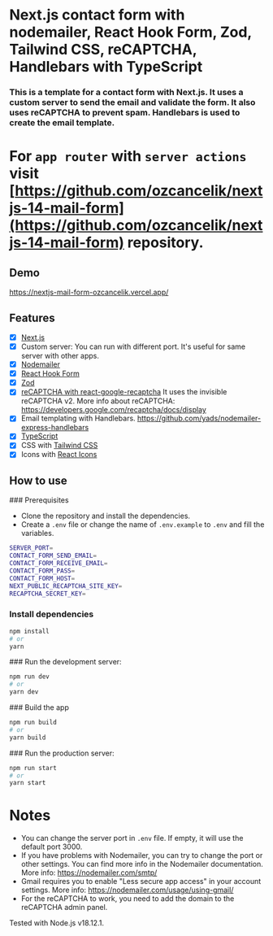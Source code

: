 # Next.js contact form with nodemailer, React Hook Form, Zod, Tailwind CSS, reCAPTCHA, Handlebars with TypeScript

### This is a template for a contact form with Next.js. It uses a custom server to send the email and validate the form. It also uses reCAPTCHA to prevent spam. Handlebars is used to create the email template.

# For `app router` with `server actions` visit [https://github.com/ozcancelik/nextjs-14-mail-form](https://github.com/ozcancelik/nextjs-14-mail-form) repository.

## Demo

https://nextjs-mail-form-ozcancelik.vercel.app/

## Features

- [x] [Next.js](https://nextjs.org/)
- [x] Custom server: You can run with different port. It's useful for same server with other apps.
- [x] [Nodemailer](https://nodemailer.com/)
- [x] [React Hook Form](https://react-hook-form.com/)
- [x] [Zod](https://zod.dev)
- [x] [reCAPTCHA with react-google-recaptcha](https://github.com/dozoisch/react-google-recaptcha) It uses the invisible reCAPTCHA v2.
      More info about reCAPTCHA: https://developers.google.com/recaptcha/docs/display
- [x] Email templating with Handlebars. https://github.com/yads/nodemailer-express-handlebars
- [x] [TypeScript](https://www.typescriptlang.org/)
- [x] CSS with [Tailwind CSS](https://tailwindcss.com/)
- [x] Icons with [React Icons](https://react-icons.github.io/react-icons/)

## How to use

### Prerequisites

- Clone the repository and install the dependencies.
- Create a `.env` file or change the name of `.env.example` to `.env` and fill the variables.

```bash
SERVER_PORT=
CONTACT_FORM_SEND_EMAIL=
CONTACT_FORM_RECEIVE_EMAIL=
CONTACT_FORM_PASS=
CONTACT_FORM_HOST=
NEXT_PUBLIC_RECAPTCHA_SITE_KEY=
RECAPTCHA_SECRET_KEY=
```

### Install dependencies

```bash
npm install
# or
yarn
```

### Run the development server:

```bash
npm run dev
# or
yarn dev
```

### Build the app

```bash
npm run build
# or
yarn build
```

### Run the production server:

```bash
npm run start
# or
yarn start
```

# Notes

- You can change the server port in `.env` file. If empty, it will use the default port 3000.
- If you have problems with Nodemailer, you can try to change the port or other settings. You can find more info in the Nodemailer documentation. More info: https://nodemailer.com/smtp/
- Gmail requires you to enable "Less secure app access" in your account settings. More info: https://nodemailer.com/usage/using-gmail/
- For the reCAPTCHA to work, you need to add the domain to the reCAPTCHA admin panel.

Tested with Node.js v18.12.1.
